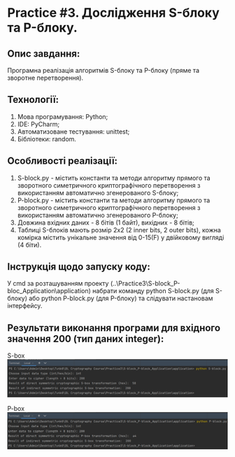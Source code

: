 # Practice #3. Дослідження S-блоку та P-блоку.

## Опис завдання:  
Програмна реалізація алгоритмів S-блоку та P-блоку (пряме та зворотне перетворення).

## Технології:   
1. Мова програмування: Python;
2. IDE: PyCharm;
3. Автоматизоване тестування: unittest;  
4. Бібліотеки: random.  

## Особливості реалізації:
1. S-block.py - містить константи та методи алгоритму прямого та зворотного симетричного криптографічного перетворення з використанням автоматично згенерованого S-блоку;   
2. P-block.py - містить константи та методи алгоритму прямого та зворотного симетричного криптографічного перетворення з використанням автоматично згенерованого P-блоку;   
3. Довжина вхідних даних - 8 бітів (1 байт), вихідних - 8 бітів;
4. Таблиці S-блоків мають розмір 2х2 (2 inner bits, 2 outer bits), кожна комірка містить унікальне значення від 0-15(F) у двійковому вигляді (4 біти).  


## Інструкція щодо запуску коду:  
У cmd за розташуванням проекту (..\Practice3\S-block_P-bloc_Application\application) набрати команду python S-block.py (для S-блоку) або python P-block.py (для P-блоку) та слідувати настановам інтерфейсу.  

## Результати виконання програми для вхідного значення 200 (тип даних integer):  
S-box  
![Image text](https://github.com/tu4k0/DL-Cryptography-Course/blob/master/Practice3/S-block_P-block_Application/images/S-block_result.png)

P-box  
![Image text](https://github.com/tu4k0/DL-Cryptography-Course/blob/master/Practice3/S-block_P-block_Application/images/P-block_result.png)
